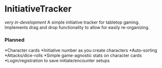 # InitiativeTracker

*very in-development*
A simple initiative tracker for tabletop gaming. Implements drag and drop functionality to allow for easily re-organizing.

### Planned 
*Character cards
*Initiative number as you create characters
*Auto-sorting
*Attacks/dice-rolls
*Simple game-agnostic stats on character cards
*Login/registration to save initiate/encounter setups
